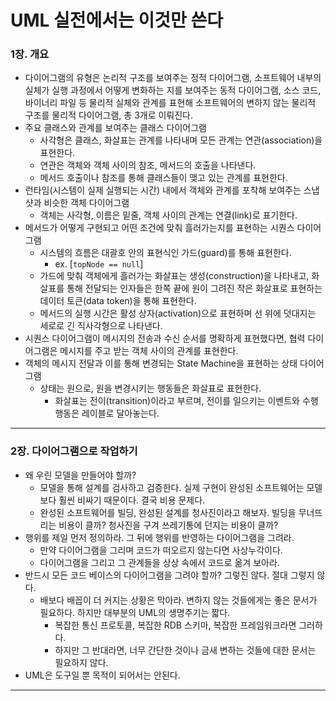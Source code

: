 # UML 실전에서는 이것만 쓴다

### 1장. 개요

- 다이어그램의 유형은 논리적 구조를 보여주는 정적 다이어그램, 소프트웨어 내부의 실체가 실행 과정에서 어떻게 변화하는 지를 보여주는 동적 다이어그램, 소스 코드, 바이너리 파일 등 물리적 실체와 관계를 표현해 소프트웨어의 변하지 않는 물리적 구조를 물리적 다이어그램, 총 3개로 이뤄진다.
- 주요 클래스와 관계를 보여주는 클래스 다이어그램
    - 사각형은 클래스, 화살표는 관계를 나타내며 모든 관계는 연관(association)을 표현한다.
    - 연관은 객체와 객체 사이의 참조, 메서드의 호출을 나타낸다.
    - 메서드 호출이나 참조를 통해 클래스들이 맺고 있는 관계를 표현한다.
- 런타임(시스템이 실제 실행되는 시간) 내에서 객체와 관계를 포착해 보여주는 스냅샷과 비슷한 객체 다이어그램
    - 객체는 사각형, 이름은 밑줄, 객체 사이의 관계는 연결(link)로 표기한다.
- 메서드가 어떻게 구현되고 어떤 조건에 맞춰 흘러가는지를 표현하는 시퀀스 다이어그램
    - 시스템의 흐름은 대괄호 안의 표현식인 가드(guard)를 통해 표현한다.
        - ex. [`topNode == null`]
    - 가드에 맞춰 객체에게 흘러가는 화살표는 생성(construction)을 나타내고, 화살표를 통해 전달되는 인자들은 한쪽 끝에 원이 그려진 작은 화살표로 표현하는 데이터 토큰(data token)을 통해 표현한다.
    - 메서드의 실행 시간은 활성 상자(activation)으로 표현하며 선 위에 덧대지는 세로로 긴 직사각형으로 나타낸다.
- 시퀀스 다이어그램이 메시지의 전송과 수신 순서를 명확하게 표현했다면, 협력 다이어그램은 메시지를 주고 받는 객체 사이의 관계를 표현한다.
- 객체의 메시지 전달과 이를 통해 변경되는 State Machine을 표현하는 상태 다이어그램
    - 상태는 원으로, 원을 변경시키는 행동들은 화살표로 표현한다.
        - 화살표는 전이(transition)이라고 부르며, 전이를 일으키는 이벤트와 수행 행동은 레이블로 달아놓는다.

---

### 2장. 다이어그램으로 작업하기

- 왜 우린 모델을 만들어야 할까?
    - 모델을 통해 설계를 검사하고 검증한다. 실제 구현이 완성된 소프트웨어는 모델보다 훨씬 비싸기 때문이다. 결국 비용 문제다.
    - 완성된 소프트웨어를 빌딩, 완성된 설계를 청사진이라고 해보자. 빌딩을 무너뜨리는 비용이 클까? 청사진을 구겨 쓰레기통에 던지는 비용이 클까?
- 행위를 제일 먼저 정의하라. 그 뒤에 행위를 반영하는 다이어그램을 그려라.
    - 만약 다이어그램을 그리며 코드가 떠오르지 않는다면 사상누각이다.
    - 다이어그램을 그리고 그 관계들을 상상 속에서 코드로 옮겨 보아라.
- 반드시 모든 코드 베이스의 다이어그램을 그려야 할까? 그렇진 않다. 절대 그렇지 않다.
    - 배보다 배꼽이 더 커지는 상황은 막아라. 변하지 않는 것들에게는 좋은 문서가 필요하다. 하지만 대부분의 UML의 생명주기는 짧다.
        - 복잡한 통신 프로토콜, 복잡한 RDB 스키마, 복잡한 프레임워크라면 그러하다.
        - 하지만 그 반대라면, 너무 간단한 것이나 금새 변하는 것들에 대한 문서는 필요하지 않다.
- UML은 도구일 뿐 목적이 되어서는 안된다.

---